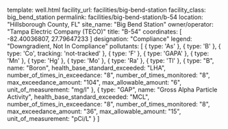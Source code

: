 template: well.html
facility_url: facilities/big-bend-station
facility_class: big_bend_station
permalink: facilities/big-bend-station/b-54
location: "Hillsborough County, FL"
site_name: "Big Bend Station"
owner/operator: "Tampa Electric Company (TECO)"
title: "B-54"
coordinates: [
  -82.40036807,
  27.79647233
]
designation: "Compliance"
legend: "Downgradient, Not In Compliance"
pollutants: [
  {
  type: 'As'
  },
  {
  type: 'B'
  },
  {
  type: 'Co',
  tracking: 'not-tracked'
  },
  {
  type: 'F'
  },
  {
  type: 'GAPA'
  },
  {
  type: 'Mn'
  },
  {
  type: 'Hg'
  },
  {
  type: 'Mo'
  },
  {
  type: 'Ra'
  },
  {
  type: 'Tl'
  },
  {
  type: "B",
  name: "Boron",
  health_base_standard_exceeded: "LHA",
  number_of_times_in_exceedance: "8",
  number_of_times_monitored: "8",
  max_exceedance_amount: "104",
  max_allowable_amount: "6",
  unit_of_measurement: "mg/l"
  },
  {
  type: "GAP",
  name: "Gross Alpha Particle Activity",
  health_base_standard_exceeded: "MCL",
  number_of_times_in_exceedance: "8",
  number_of_times_monitored: "8",
  max_exceedance_amount: "36",
  max_allowable_amount: "15",
  unit_of_measurement: "pCi/L"
  }
]
